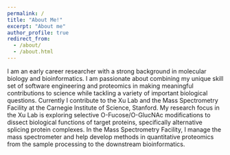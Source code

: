 ```yaml
---
permalink: /
title: "About Me!"
excerpt: "About me"
author_profile: true
redirect_from: 
  - /about/
  - /about.html
---
```


I am an early career researcher with a strong background in molecular biology and bioinformatics. I am passionate about combining my unique skill set of software engineering and proteomics in making meaningful contributions to science while tackling a variety of important biological questions. Currently I contribute to the Xu Lab and the Mass Spectrometry Facility at the Carnegie Institute of Science, Stanford. My research focus in the Xu Lab is exploring selective O-Fucose/O-GlucNAc modifications to dissect biological functions of target proteins, specifically alternative splicing protein complexes. In the Mass Spectrometry Facility, I manage the mass spectrometer and help develop methods in quantitative proteomics from the sample processing to the downstream bioinformatics.

